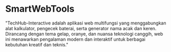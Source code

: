 # SmartWebTools
"TechHub-Interactive adalah aplikasi web multifungsi yang menggabungkan alat kalkulator, pengecek baterai, serta generator nama acak dan keren. Dirancang dengan tema gelap, oranye, dan nuansa teknologi canggih, web ini menawarkan pengalaman modern dan interaktif untuk berbagai kebutuhan kreatif dan teknis."
